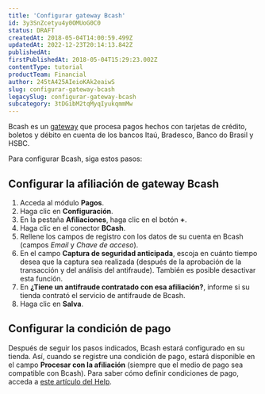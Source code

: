 ```yaml
---
title: 'Configurar gateway Bcash'
id: 3y3SnZcetyu4y0OMUoG0C0
status: DRAFT
createdAt: 2018-05-04T14:00:59.499Z
updatedAt: 2022-12-23T20:14:13.842Z
publishedAt: 
firstPublishedAt: 2018-05-04T15:29:23.002Z
contentType: tutorial
productTeam: Financial
author: 245tA425AIeioKAk2eaiwS
slug: configurar-gateway-bcash
legacySlug: configurar-gateway-bcash
subcategory: 3tDGibM2tqMyqIyukqmmMw
---
```


Bcash es un [gateway](/es/tutorial/que-es-un-gateway-de-pagos) que procesa pagos hechos con tarjetas de crédito, boletos y débito en cuenta de los bancos Itaú, Bradesco, Banco do Brasil y HSBC.

Para configurar Bcash, siga estos pasos:

## Configurar la afiliación de gateway Bcash
1. Acceda al módulo __Pagos__.
2. Haga clic en __Configuración__.
3. En la pestaña __Afiliaciones__, haga clic en el botón __+__.
4. Haga clic en el conector __BCash__.
5. Rellene los campos de registro con los datos de su cuenta en Bcash (campos _Email_ y _Chave de acceso_).
6. En el campo __Captura de seguridad anticipada__, escoja en cuánto tiempo desea que la captura sea realizada (después de la aprobación de la transacción y del análisis del antifraude). También es posible desactivar esta función.
7. En __¿Tiene un antifraude contratado con esa afiliación?__, informe si su tienda contrató el servicio de antifraude de Bcash.
8. Haga clic en __Salva__.

## Configurar la condición de pago
Después de seguir los pasos indicados, Bcash estará configurado en su tienda. Así, cuando se registre una condición de pago, estará disponible en el campo __Procesar con la afiliación__ (siempre que el medio de pago sea compatible con Bcash). Para saber cómo definir condiciones de pago, acceda a [este artículo del Help](/es/tutorial/condiciones-de-pago).
